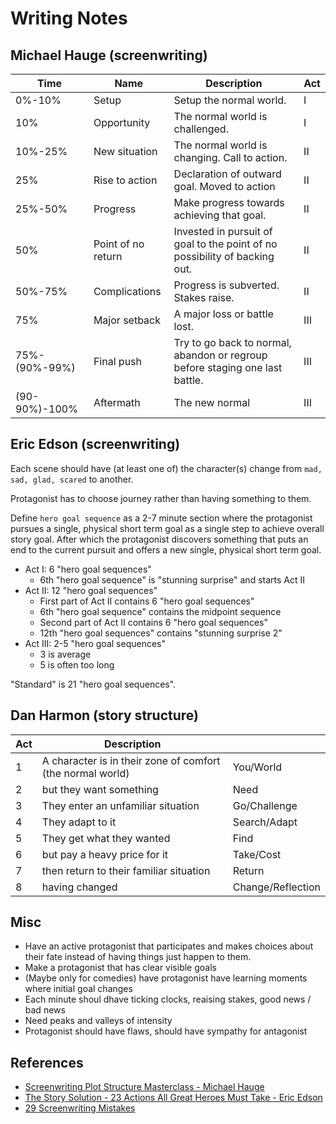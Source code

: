 Writing Notes
===

Michael Hauge (screenwriting)
---

| Time | Name | Description | Act |
|------|------|-------------|-----|
| 0%-10% | Setup | Setup the normal world. | I |
| 10% | Opportunity | The normal world is challenged. | I |
| 10%-25% | New situation | The normal world is changing. Call to action. | II |
| 25% | Rise to action | Declaration of outward goal. Moved to action | II |
| 25%-50% | Progress | Make progress towards achieving that goal. | II |
| 50% | Point of no return | Invested in pursuit of goal to the point of no possibility of backing out. | II |
| 50%-75% | Complications | Progress is subverted. Stakes raise.  | II |
| 75% | Major setback | A major loss or battle lost. | III |
| 75%-(90%-99%) | Final push | Try to go back to normal, abandon or regroup before staging one last battle. | III |
| (90-90%)-100% | Aftermath | The new normal | III |



Eric Edson (screenwriting)
---

Each scene should have (at least one of) the character(s) change from `mad, sad, glad, scared`
to another.

Protagonist has to choose journey rather than having something to them.

Define `hero goal sequence` as a 2-7 minute section where the protagonist pursues a single, physical
short term goal as a single step to achieve overall story goal. After which the protagonist discovers
something that puts an end to the current pursuit and offers a new single, physical short term goal.

* Act I: 6 "hero goal sequences" 
  - 6th "hero goal sequence" is "stunning surprise" and starts Act II
* Act II: 12 "hero goal sequences"
  - First part of Act II contains 6 "hero goal sequences"
  - 6th "hero goal sequence" contains the midpoint sequence
  - Second part of Act II contains 6 "hero goal sequences"
  - 12th "hero goal sequences" contains "stunning surprise 2"
* Act III: 2-5 "hero goal sequences"
  - 3 is average
  - 5 is often too long

"Standard" is 21 "hero goal sequences".

Dan Harmon (story structure)
---

| Act | Description | |
|---|---|---|
| 1 | A character is in their zone of comfort (the normal world) | You/World |
| 2 | but they want something | Need |
| 3 | They enter an unfamiliar situation | Go/Challenge |
| 4 | They adapt to it | Search/Adapt |
| 5 | They get what they wanted | Find |
| 6 | but pay a heavy price for it | Take/Cost |
| 7 | then return to their familiar situation | Return |
| 8 | having changed | Change/Reflection |

Misc
---

* Have an active protagonist that participates and makes choices about their fate instead of having things just
  happen to them.
* Make a protagonist that has clear visible goals
* (Maybe only for comedies) have protagonist have learning moments where initial goal changes
* Each minute shoul dhave ticking clocks, reaising stakes, good news / bad news
* Need peaks and valleys of intensity
* Protagonist should have flaws, should have sympathy for antagonist

References
---

* [Screenwriting Plot Structure Masterclass - Michael Hauge](https://youtu.be/besI6G4p4nw)
* [The Story Solution - 23 Actions All Great Heroes Must Take - Eric Edson](https://youtu.be/IdhJ3UGcm_Y)
* [29 Screenwriting Mistakes](https://youtu.be/gyFHlxdOSsw)
